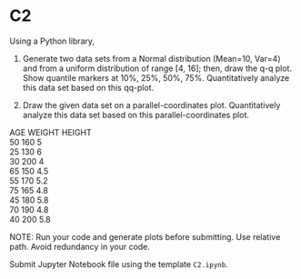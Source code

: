 # C2

Using a Python library,

1. Generate two data sets from a Normal distribution (Mean=10, Var=4) and from a uniform distribution of range [4, 16]; then, draw the q-q plot. Show quantile markers at 10%, 25%, 50%, 75%. Quantitatively analyze this data set based on this qq-plot.

2. Draw the given data set on a parallel-coordinates plot. Quantitatively analyze this data set based on this parallel-coordinates plot.

AGE	WEIGHT	HEIGHT  
50	160	5  
25	130	6  
30	200	4  
65	150	4.5  
55	170	5.2  
75	165	4.8  
45	180	5.8  
70	190	4.8  
40	200	5.8  

NOTE: Run your code and generate plots before submitting. Use relative path. Avoid redundancy in your code.

Submit Jupyter Notebook file using the template `C2.ipynb`.
